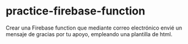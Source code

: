 # practice-firebase-function
Crear una Firebase function que mediante correo electrónico envié un mensaje de gracias por tu apoyo, empleando una plantilla de html. 
